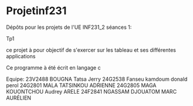 # Projetinf231
Dépôts pour les projets de l'UE INF231_2 
séances 1:

Tp1

ce projet à pour objectif de s'exercer sur les tableau et ses différentes applications 

Ce programme à été écrit en langage c

Equipe:
23V2488 BOUGNA Tatsa Jerry
24G2538 Fanseu kamdoum donald perol 
24G2801 MALA TATSINKOU ADRIENNE 
24G2805 MAGA KOUONTCHOU Audrey ARELE
24F2841 NGASSAM DJOUATOM MARC AURÉLIEN 